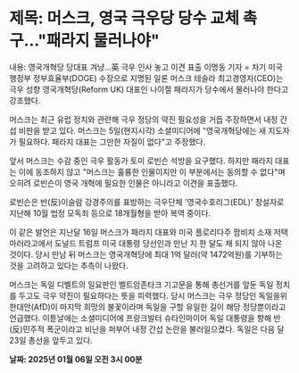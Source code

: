 # **제목: 머스크, 영국 극우당 당수 교체 촉구…"패라지 물러나야"**

  내용: 영국개혁당 당대표 겨냥…英 극우 인사 놓고 이견 표출 이명동 기자 = 차기 미국 행정부 정부효율부(DOGE) 수장으로 지명된 일론 머스크 테슬라 최고경영자(CEO)는 극우 성향 영국개혁당(Reform UK) 대표인 나이절 패라지가 당수에서 물러나야 한다고 강조했다.

머스크는 최근 유럽 정치와 관련해 극우 정당의 약진 필요성을 거듭 주장하면서 내정 간섭 비판을 받고 있다. 머스크는 5일(현지시각) 소셜미디어에 "영국개혁당에는 새 지도자가 필요하다. 패라지 대표는 그만한 자질이 없다"고 주장했다.

앞서 머스크는 수감 중인 극우 활동가 토미 로빈슨 석방을 요구했다. 하지만 패라지 대표는 이에 동조하지 않고 "머스크는 훌륭한 인물이지만 이 부분에서는 동의할 수 없다"며 오히려 로빈슨이 영국 개혁에 필요한 인물은 아니라고 이견을 표출했다.

로빈슨은 반(反)이슬람 강경주의를 표방하는 극우단체 '영국수호리그(EDL)' 창설자로 지난해 10월 법정 모독죄 등으로 18개월형을 받아 복역 중이다.

이 같은 발언은 지난달 16일 머스크가 패라지 대표와 미국 플로리다주 팜비치 소재 저택 마러라고에서 도널드 트럼프 미국 대통령 당선인과 만난 지 한 달도 채 되지 않아 나온 것이다. 당시 만남 뒤 머스크는 영국개혁당에 최대 1억 달러(약 1472억원)를 기부하는 것을 고려하고 있다는 추측이 나왔다.

머스크는 독일 디벨트의 일요판인 벨트암존타크 기고문을 통해 총선거를 앞둔 독일 정치를 두고도 극우 약진이 필요하다는 뜻을 피력했다. 당시 머스크는 극우 정당인 독일을위한대안(AfD)이 마지막 희망의 불꽃이라며 독일을 구할 유일한 길이 해당 정당뿐이라고 언급했다. 이튿날에는 소셜미디어에 프랑크발터 슈타인마이어 독일 대통령을 향해 반(反)민주적 폭군이라고 비난을 퍼부어 내정 간섭 논란을 불러일으켰다. 독일은 다음 달 23일 총선을 앞두고 있다.

  **날짜: 2025년 01월 06일 오전 3시 00분**